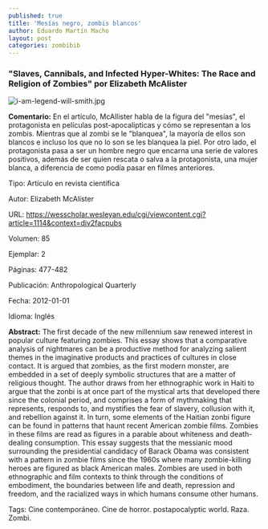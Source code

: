 ```yaml
---
published: true
title: 'Mesías negro, zombis blancos'
author: Eduardo Martín Macho
layout: post
categories: zombibib
---
```


### "Slaves, Cannibals, and Infected Hyper-Whites: The Race and Religion of Zombies" por Elizabeth McAlister

![i-am-legend-will-smith.jpg]({{site.baseurl}}/images/zombis/i-am-legend-will-smith.jpg)




**Comentario:**
En el artículo, McAllister habla de la figura del "mesías", el protagonista en películas post-apocalipticas y cómo se representan a los zombis. Mientras que al zombi se le "blanquea", la mayoría de ellos son blancos e incluso los que no lo son se les blanquea la piel. Por otro lado, el protagonista pasa a ser un hombre negro que encarna una serie de valores positivos, además de ser quien rescata o salva a la protagonista, una mujer blanca, a diferencia de como podía pasar en filmes anteriores.





Tipo: 	Artículo en revista científica

Autor: 	Elizabeth McAlister

URL: https://wesscholar.wesleyan.edu/cgi/viewcontent.cgi?article=1114&context=div2facpubs

Volumen: 	85

Ejemplar: 	2

Páginas: 	477-482

Publicación: 	Anthropological Quarterly

Fecha: 	2012-01-01

Idioma: Inglés


**Abstract:**
The first decade of the new millennium saw renewed interest in popular culture featuring zombies. This essay shows that a comparative analysis of nightmares can be a productive method for analyzing salient themes in the imaginative products and practices of cultures in close contact. It is argued that zombies, as the first modern monster, are embedded in a set of deeply symbolic structures that are a matter of religious thought. The author draws from her ethnographic work in Haiti to argue that the zonbi is at once part of the mystical arts that developed there since the colonial period, and comprises a form of mythmaking that represents, responds to, and mystifies the fear of slavery, collusion with it, and rebellion against it. In turn, some elements of the Haitian zonbi figure can be found in patterns that haunt recent American zombie films. Zombies in these films are read as figures in a parable about whiteness and death-dealing consumption. This essay suggests that the messianic mood surrounding the presidential candidacy of Barack Obama was consistent with a pattern in zombie films since the 1960s where many zombie-killing heroes are figured as black American males. Zombies are used in both ethnographic and film contexts to think through the conditions of embodiment, the boundaries between life and death, repression and freedom, and the racialized ways in which humans consume other humans.

Tags: Cine contemporáneo. Cine de horror. postapocalyptic world. Raza. Zombi. 

